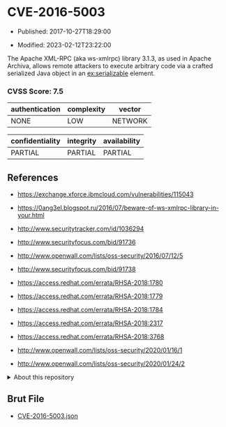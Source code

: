 # CVE-2016-5003

- Published: 2017-10-27T18:29:00

- Modified: 2023-02-12T23:22:00

The Apache XML-RPC (aka ws-xmlrpc) library 3.1.3, as used in Apache Archiva, allows remote attackers to execute arbitrary code via a crafted serialized Java object in an <ex:serializable> element.

### CVSS Score: **7.5**

| authentication | complexity | vector |
| --- | --- | --- |
| NONE | LOW | NETWORK |

| confidentiality | integrity | availability |
| --- | --- | --- |
| PARTIAL | PARTIAL | PARTIAL |

## References

* https://exchange.xforce.ibmcloud.com/vulnerabilities/115043

* https://0ang3el.blogspot.ru/2016/07/beware-of-ws-xmlrpc-library-in-your.html

* http://www.securitytracker.com/id/1036294

* http://www.securityfocus.com/bid/91736

* http://www.openwall.com/lists/oss-security/2016/07/12/5

* http://www.securityfocus.com/bid/91738

* https://access.redhat.com/errata/RHSA-2018:1780

* https://access.redhat.com/errata/RHSA-2018:1779

* https://access.redhat.com/errata/RHSA-2018:1784

* https://access.redhat.com/errata/RHSA-2018:2317

* https://access.redhat.com/errata/RHSA-2018:3768

* http://www.openwall.com/lists/oss-security/2020/01/16/1

* http://www.openwall.com/lists/oss-security/2020/01/24/2

<details>
<summary>About this repository</summary> 

  This repository is part of the project [Live Hack CVE](https://github.com/Live-Hack-CVE). Main website can be found [www.live-hack.org](https://www.live-hack.org) 
  
  Made by [Sn0wAlice](https://github.com/Sn0wAlice) for the people that care about security and need to have a feed of the latest CVEs. Hope you enjoy it, don't forget to star the repo and follow me on [Twitter](https://twitter.com/Sn0wAlice) and [Github](https://github.com/Sn0wAlice). And that is my [personnal website](https://www.alice-snow.me/)

  - [Home Page](https://github.com/Live-Hack-CVE)
  - [Framework](https://github.com/Live-Hack-CVE/cve-framework)
  - [CVE database](https://github.com/Live-Hack-CVE/full_database)
  - [Changelog](https://github.com/Live-Hack-CVE/Changelog)
</details>

## Brut File

* [CVE-2016-5003.json](https://raw.githubusercontent.com/Live-Hack-CVE/full_database/main/cves/2016/CVE-2016-5003.json)

